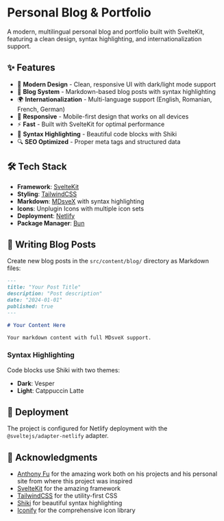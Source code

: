 # Personal Blog & Portfolio

A modern, multilingual personal blog and portfolio built with SvelteKit, featuring a clean design, syntax highlighting, and internationalization support.

## ✨ Features

- 🎨 **Modern Design** - Clean, responsive UI with dark/light mode support
- 📝 **Blog System** - Markdown-based blog posts with syntax highlighting
- 🌍 **Internationalization** - Multi-language support (English, Romanian, French, German)
- 📱 **Responsive** - Mobile-first design that works on all devices
- ⚡ **Fast** - Built with SvelteKit for optimal performance
- 🎨 **Syntax Highlighting** - Beautiful code blocks with Shiki
- 🔍 **SEO Optimized** - Proper meta tags and structured data

## 🛠️ Tech Stack

- **Framework**: [SvelteKit](https://kit.svelte.dev/)
- **Styling**: [TailwindCSS](https://tailwindcss.com/)
- **Markdown**: [MDsveX](https://mdsvex.pngwn.io/) with syntax highlighting
- **Icons**: Unplugin Icons with multiple icon sets
- **Deployment**: [Netlify](https://www.netlify.com/)
- **Package Manager**: [Bun](https://bun.sh/)

## 📝 Writing Blog Posts

Create new blog posts in the `src/content/blog/` directory as Markdown files:

```markdown
---
title: "Your Post Title"
description: "Post description"
date: "2024-01-01"
published: true
---

# Your Content Here

Your markdown content with full MDsveX support.
```
### Syntax Highlighting

Code blocks use Shiki with two themes:
- **Dark**: Vesper
- **Light**: Catppuccin Latte

## 🚀 Deployment

The project is configured for Netlify deployment with the `@sveltejs/adapter-netlify` adapter.

## 🙏 Acknowledgments

- [Anthony Fu](https://github.com/antfu) for the amazing work both on his projects and his personal site from where this project was inspired
- [SvelteKit](https://kit.svelte.dev/) for the amazing framework
- [TailwindCSS](https://tailwindcss.com/) for the utility-first CSS
- [Shiki](https://shiki.matsu.io/) for beautiful syntax highlighting
- [Iconify](https://iconify.design/) for the comprehensive icon library
